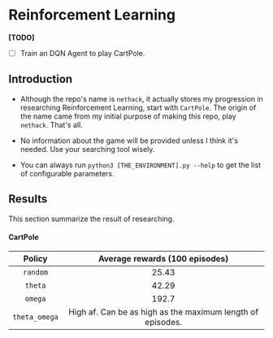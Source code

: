 # Reinforcement Learning 

**\[TODO\]**
- [ ] Train an DQN Agent to play CartPole.

## Introduction
- Although the repo's name is `nethack`, it actually stores my progression in researching Reinforcement Learning, start with `CartPole`. The origin of the name came from my initial purpose of making this repo, play `nethack`. That's all.

- No information about the game will be provided unless I think it's needed. Use your searching tool wisely.

- You can always run `python3 [THE_ENVIRONMENT].py --help` to get the list of configurable parameters. 

## Results
This section summarize the result of researching.

#### CartPole
| Policy | Average rewards (100 episodes) | 
|:----------:|:-------------:|
| `random` | 25.43 |
| `theta` | 42.29 |
| `omega` | 192.7 |
| `theta_omega` | High af. Can be as high as the maximum length of episodes. |

